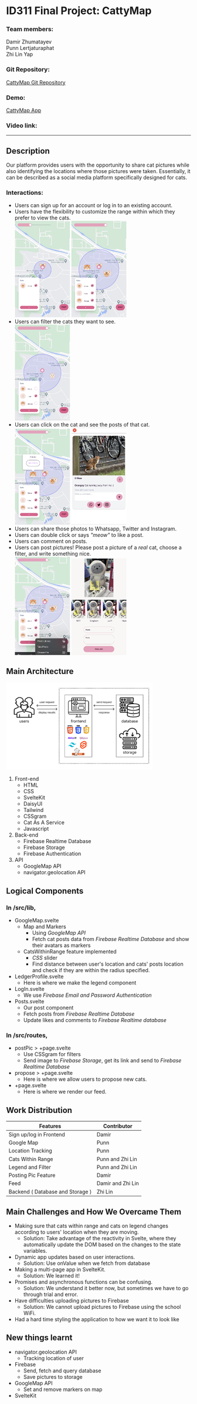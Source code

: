 # ID311 Final Project: CattyMap
### **Team members:** 
Damir Zhumatayev  
Punn Lertjaturaphat  
Zhi Lin Yap  
### **Git Repository:**
[CattyMap Git Repository](https://github.com/dameekoh/cattymap)
### **Demo:**
[CattyMap App](https://cattymap.netlify.app)
### **Video link:**


___
## Description 
Our platform provides users with the opportunity to share cat pictures while also identifying the locations where those pictures were taken. Essentially, it can be described as a social media platform specifically designed for cats.

### **Interactions:**
- Users can sign up for an account or log in to an existing account.   
- Users have the flexibility to customize the range within which they prefer to view the cats.  
  <img src = 'ReadMepics/IMG_6011.jpg' alt="Adjust range" style="width: 150px">
  <img src = 'ReadMepics/IMG_6010.jpg' alt="Adjust range" style="width: 150px">  
- Users can filter the cats they want to see.  
  <img src = 'ReadMepics/filter.png' alt="Filter cats" style="width: 150px">
- Users can click on the cat and see the posts of that cat.  
  <img src = 'ReadMepics/IMG_6013.jpg' alt="See Posts" style="width: 150px">
  <img src = 'ReadMepics/IMG_6014.jpg' alt="See Posts" style="width: 150px">
- Users can share those photos to Whatsapp, Twitter and Instagram.  
- Users can double click or says *"meow"* to like a post.  
- Users can comment on posts. 
- Users can post pictures! Please post a picture of a *real* cat, choose a filter, and write something nice.  
  <img src = 'ReadMepics/photo.jpg' alt="See Posts" style="width: 150px">
  <img src = 'ReadMepics/photo2.jpg' alt="See Posts" style="width: 150px">

## Main Architecture  

<img src = 'ReadMepics/IMG_6022.PNG' alt="See Posts" style="width: 400px">  

1. Front-end 
   - HTML 
   - CSS
   - SvelteKit 
   - DaisyUI
   - Tailwind
   - CSSgram
   - Cat As A Service
   - Javascript
2. Back-end 
   - Firebase Realtime Database 
   - Firebase Storage
   - Firebase Authentication 
3. API
   - GoogleMap API  
   - navigator.geolocation API
  
## Logical Components  
### In /src/lib, 
- GoogleMap.svelte 
  + Map and Markers 
    - Using *GoogleMap API*
    - Fetch cat posts data from *Firebase Realtime Database* and show their avatars as markers 
  + CatsWithinRange feature implemented
    - *CSS* slider 
    - Find distance between user's location and cats' posts location and check if they are within the radius specified. 
- LedgerProfile.svelte
  + Here is where we make the legend component 
- LogIn.svelte 
  + We use *Firebase Email and Password Authentication*
- Posts.svelte
  + Our post component
  + Fetch posts from *Firebase Realtime Database*
  + Update likes and comments to *Firebase Realtime database*

### In /src/routes,
- postPic > +page.svelte
  + Use CSSgram for filters 
  + Send image to *Firebase Storage*, get its link and send to *Firebase Realtime Database*
- propose > +page.svelte 
  + Here is where we allow users to propose new cats.
- +page.svelte
  + Here is where we render our feed.

## Work Distribution  
| Features      | Contributor |
| ----------- | ----------- |
| Sign up/log in Frontend     | Damir       |
| Google Map | Punn      |
| Location Tracking | Punn      |
| Cats Within Range| Punn and Zhi Lin     |
| Legend and Filter| Punn and Zhi Lin     |
| Posting Pic Feature | Damir      |
| Feed | Damir and Zhi Lin     |
| Backend ( Database and Storage ) |  Zhi Lin     |

## Main Challenges and How We Overcame Them
- Making sure that cats within range and cats on legend changes according to users' location when they are moving. 
  + Solution: Take advantage of the reactivity in Svelte, where they automatically update the DOM based on the changes to the state variables.
- Dynamic app updates based on user interactions.
  + Solution: Use onValue when we fetch from database 
- Making a multi-page app in SvelteKit. 
  + Solution: We learned it! 
- Promises and asynchronous functions can be confusing. 
  + Solution: We understand it better now, but sometimes we have to go through trial and error. 
- Have difficulties uploading pictures to Firebase 
  + Solution: We cannot upload pictures to Firebase using the school WiFi. 
- Had a hard time styling the application to how we want it to look like 

## New things learnt 
- navigator.geolocation API 
  + Tracking location of user
- Firebase 
  + Send, fetch and query database 
  + Save pictures to storage 
- GoogleMap API  
  + Set and remove markers on map 
- SvelteKit 